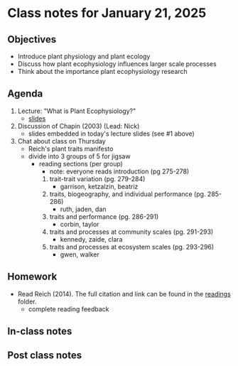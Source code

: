 # Class notes for January 21, 2025

## Objectives
- Introduce plant physiology and plant ecology
- Discuss how plant ecophysiology influences larger scale processes
- Think about the importance plant ecophysiology research

## Agenda
1. Lecture: "What is Plant Ecophysiology?"
	- [slides](../lecture_slides/slides_01.21.2025.pdf)
2. Discussion of Chapin (2003) (Lead: Nick)
	- slides embedded in today's lecture slides (see #1 above)
3. Chat about class on Thursday
	- Reich's plant traits manifesto
	- divide into 3 groups of 5 for jigsaw
		- reading sections (per group)
			- note: everyone reads introduction (pg 275-278)
			1. trait-trait variation (pg. 279-284)
				- garrison, ketzalzin, beatriz
			2. traits, biogeography, and individual performance (pg. 285-286)
				- ruth, jaden, dan
			3. traits and performance (pg. 286-291)
				- corbin, taylor
			4. traits and processes at community scales (pg. 291-293)
				- kennedy, zaide, clara
			5. traits and processes at ecosystem scales (pg. 293-296)
				- gwen, walker

## Homework
- Read Reich (2014). The full citation and link can be found in the 
[readings](../readings) folder.
	- complete reading feedback

## In-class notes

## Post class notes
